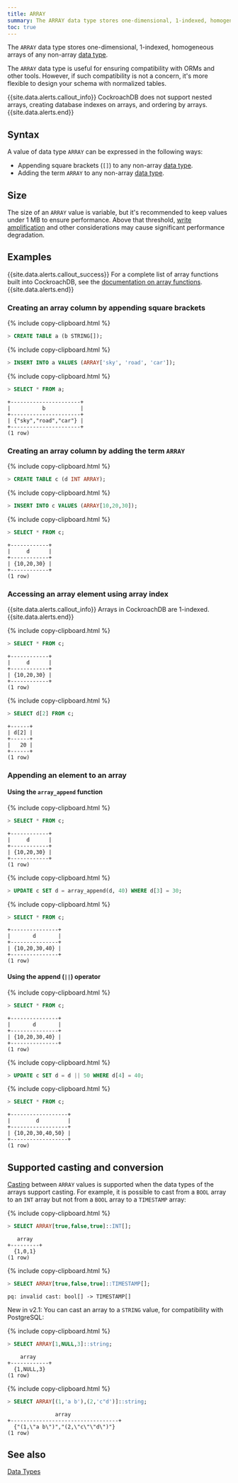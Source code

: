 ```yaml
---
title: ARRAY
summary: The ARRAY data type stores one-dimensional, 1-indexed, homogeneous arrays of any non-array data types.
toc: true
---
```


The `ARRAY` data type stores one-dimensional, 1-indexed, homogeneous arrays of any non-array [data type](data-types.html).

The `ARRAY` data type is useful for ensuring compatibility with ORMs and other tools. However, if such compatibility is not a concern, it's more flexible to design your schema with normalized tables.


{{site.data.alerts.callout_info}}
CockroachDB does not support nested arrays, creating database indexes on arrays, and ordering by arrays.
{{site.data.alerts.end}}

## Syntax

A value of data type `ARRAY` can be expressed in the following ways:

- Appending square brackets (`[]`) to any non-array [data type](data-types.html).
- Adding the term `ARRAY` to any non-array [data type](data-types.html).

## Size

The size of an `ARRAY` value is variable, but it's recommended to keep values under 1 MB to ensure performance. Above that threshold, [write amplification](https://en.wikipedia.org/wiki/Write_amplification) and other considerations may cause significant performance degradation.  

## Examples

{{site.data.alerts.callout_success}}
For a complete list of array functions built into CockroachDB, see the [documentation on array functions](functions-and-operators.html#array-functions).
{{site.data.alerts.end}}

### Creating an array column by appending square brackets

{% include copy-clipboard.html %}
~~~ sql
> CREATE TABLE a (b STRING[]);
~~~

{% include copy-clipboard.html %}
~~~ sql
> INSERT INTO a VALUES (ARRAY['sky', 'road', 'car']);
~~~

{% include copy-clipboard.html %}
~~~ sql
> SELECT * FROM a;
~~~

~~~
+----------------------+
|          b           |
+----------------------+
| {"sky","road","car"} |
+----------------------+
(1 row)
~~~

### Creating an array column by adding the term `ARRAY`

{% include copy-clipboard.html %}
~~~ sql
> CREATE TABLE c (d INT ARRAY);
~~~

{% include copy-clipboard.html %}
~~~ sql
> INSERT INTO c VALUES (ARRAY[10,20,30]);
~~~

{% include copy-clipboard.html %}
~~~ sql
> SELECT * FROM c;
~~~

~~~
+------------+
|     d      |
+------------+
| {10,20,30} |
+------------+
(1 row)
~~~

### Accessing an array element using array index
{{site.data.alerts.callout_info}}
Arrays in CockroachDB are 1-indexed.
{{site.data.alerts.end}}

{% include copy-clipboard.html %}
~~~ sql
> SELECT * FROM c;
~~~

~~~
+------------+
|     d      |
+------------+
| {10,20,30} |
+------------+
(1 row)
~~~

{% include copy-clipboard.html %}
~~~ sql
> SELECT d[2] FROM c;
~~~

~~~
+------+
| d[2] |
+------+
|   20 |
+------+
(1 row)
~~~

### Appending an element to an array

#### Using the `array_append` function

{% include copy-clipboard.html %}
~~~ sql
> SELECT * FROM c;
~~~

~~~
+------------+
|     d      |
+------------+
| {10,20,30} |
+------------+
(1 row)
~~~

{% include copy-clipboard.html %}
~~~ sql
> UPDATE c SET d = array_append(d, 40) WHERE d[3] = 30;
~~~

{% include copy-clipboard.html %}
~~~ sql
> SELECT * FROM c;
~~~

~~~
+---------------+
|       d       |
+---------------+
| {10,20,30,40} |
+---------------+
(1 row)
~~~

#### Using the append (`||`) operator

{% include copy-clipboard.html %}
~~~ sql
> SELECT * FROM c;
~~~

~~~
+---------------+
|       d       |
+---------------+
| {10,20,30,40} |
+---------------+
(1 row)
~~~

{% include copy-clipboard.html %}
~~~ sql
> UPDATE c SET d = d || 50 WHERE d[4] = 40;
~~~

{% include copy-clipboard.html %}
~~~ sql
> SELECT * FROM c;
~~~

~~~
+------------------+
|        d         |
+------------------+
| {10,20,30,40,50} |
+------------------+
(1 row)
~~~

## Supported casting and conversion

[Casting](data-types.html#data-type-conversions-and-casts) between `ARRAY` values is supported when the data types of the arrays support casting. For example, it is possible to cast from a `BOOL` array to an `INT` array but not from a `BOOL` array to a `TIMESTAMP` array:

{% include copy-clipboard.html %}
~~~ sql
> SELECT ARRAY[true,false,true]::INT[];
~~~

~~~
   array
+---------+
  {1,0,1}
(1 row)
~~~

{% include copy-clipboard.html %}
~~~ sql
> SELECT ARRAY[true,false,true]::TIMESTAMP[];
~~~

~~~
pq: invalid cast: bool[] -> TIMESTAMP[]
~~~

<span class="version-tag">New in v2.1:</span> You can cast an array to a `STRING` value, for compatibility with PostgreSQL:

{% include copy-clipboard.html %}
~~~ sql
> SELECT ARRAY[1,NULL,3]::string;
~~~

~~~
    array
+------------+
  {1,NULL,3}
(1 row)
~~~

{% include copy-clipboard.html %}
~~~ sql
> SELECT ARRAY[(1,'a b'),(2,'c"d')]::string;
~~~

~~~
               array
+----------------------------------+
  {"(1,\"a b\")","(2,\"c\"\"d\")"}
(1 row)
~~~

## See also

[Data Types](data-types.html)
